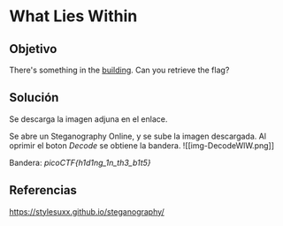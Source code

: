 # What Lies Within

## Objetivo
There's something in the [building](https://jupiter.challenges.picoctf.org/static/011955b303f293d60c8116e6a4c5c84f/buildings.png). Can you retrieve the flag?

## Solución
Se descarga la imagen adjuna en el enlace.

Se abre un Steganography Online, y se sube la imagen descargada. Al oprimir el boton *Decode* se obtiene la bandera.
![[img-DecodeWlW.png]]

Bandera: *picoCTF{h1d1ng_1n_th3_b1t5}*

## Referencias
https://stylesuxx.github.io/steganography/
